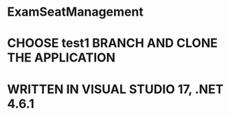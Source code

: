 # ExamSeatManagement
# CHOOSE test1 BRANCH AND CLONE THE APPLICATION
# WRITTEN IN VISUAL STUDIO 17, .NET 4.6.1
